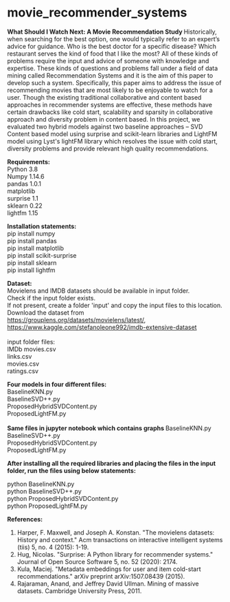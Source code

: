 # movie_recommender_systems

<b> What Should I Watch Next: A Movie Recommendation Study </b>
Historically, when searching for the best option, one would typically refer to an expert’s advice for guidance. Who is the best doctor for a specific disease? Which restaurant serves the kind of food that I like the most? All of these kinds of problems require the input and advice of someone with knowledge and expertise. 
These kinds of questions and problems fall under a field of data mining called Recommendation Systems and it is the aim of this paper to develop such a system. Specifically, this paper aims to address the issue of recommending movies that are most likely to be enjoyable to watch for a user.
Though the existing traditional collaborative and content based approaches in recommender systems are effective, these methods have certain drawbacks like cold start, scalability and sparsity in collaborative approach and diversity problem in content based. In this project, we evaluated two hybrid models against two baseline approaches – SVD Content based model using surprise and scikit-learn libraries and LightFM model using Lyst's lightFM library which resolves the issue with cold start, diversity problems and provide relevant high quality recommendations.

<b> Requirements: </b> </br>
Python 3.8 </br>
Numpy 1.14.6 </br>
pandas 1.0.1 </br>
matplotlib </br>
surprise 1.1 </br>
sklearn 0.22 </br>
lightfm 1.15 </br>

<b> Installation statements: </b> </br>
pip install numpy </br>
pip install pandas </br>
pip install matplotlib </br>
pip install scikit-surprise </br>
pip install sklearn </br>
pip install lightfm </br>

<b> Dataset: </b> </br>
Movielens and IMDB datasets should be available in input folder. </br>
Check if the input folder exists. </br>
If not present, create a folder 'input' and copy the input files to this location. </br>
Download the dataset from https://grouplens.org/datasets/movielens/latest/, https://www.kaggle.com/stefanoleone992/imdb-extensive-dataset </br>
</br>
input folder files: </br>
IMDb movies.csv </br>
links.csv </br>
movies.csv </br>
ratings.csv </br>

<b> Four models in four different files: </b> </br>
BaselineKNN.py </br>
BaselineSVD++.py </br>
ProposedHybridSVDContent.py </br>
ProposedLightFM.py </br>
</br>
<b> Same files in jupyter notebook which contains graphs </b>
BaselineKNN.py </br>
BaselineSVD++.py </br>
ProposedHybridSVDContent.py </br>
ProposedLightFM.py </br>


<b> After installing all the required libraries and placing the files in the input folder, run the files using below statements: </b>

python BaselineKNN.py </br>
python BaselineSVD++.py </br>
python ProposedHybridSVDContent.py </br>
python ProposedLightFM.py </br>


<b> References: </b>

1. Harper, F. Maxwell, and Joseph A. Konstan. "The movielens datasets: History and context." Acm transactions on interactive intelligent systems (tiis) 5, no. 4 (2015): 1-19.
2. Hug, Nicolas. "Surprise: A Python library for recommender systems." Journal of Open Source Software 5, no. 52 (2020): 2174.
3. Kula, Maciej. "Metadata embeddings for user and item cold-start recommendations." arXiv preprint arXiv:1507.08439 (2015).
4. Rajaraman, Anand, and Jeffrey David Ullman. Mining of massive datasets. Cambridge University Press, 2011.
